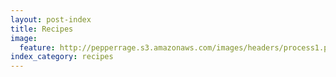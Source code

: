 ```yaml
---
layout: post-index
title: Recipes
image:
  feature: http://pepperrage.s3.amazonaws.com/images/headers/process1.png
index_category: recipes
---
```


